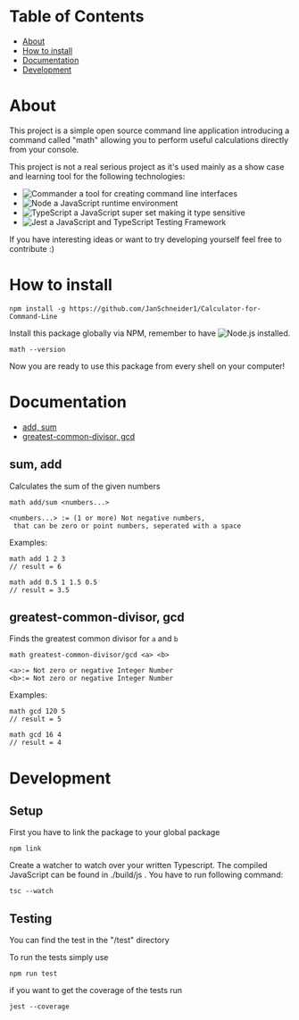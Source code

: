 # Table of Contents

- [About](#About)
- [How to install](#How-to-install)
- [Documentation](#Documentation)
- [Development](#Development)

# About

This project is a simple open source command line application introducing
a command called "math" allowing you to perform useful calculations directly
from your console.

This project is not a real serious project as it's used mainly as a show case
and learning tool for the following technologies:

- ![Commander](https://github.com/tj/commander.js/) a tool for creating command line interfaces
- ![Node](https://nodejs.org/en/) a JavaScript runtime environment
- ![TypeScript](https://www.typescriptlang.org/) a JavaScript super set making it type sensitive
- ![Jest](https://www.typescriptlang.org/) a JavaScript and TypeScript Testing Framework

If you have interesting ideas or want to try developing yourself feel free to contribute :)

# How to install

    npm install -g https://github.com/JanSchneider1/Calculator-for-Command-Line
    
Install this package globally via NPM, remember to have ![Node.js](https://nodejs.org/en/)
installed.

    math --version
    
Now you are ready to use this package from every shell on your computer! 

# Documentation

- [add, sum](#add,-sum)
- [greatest-common-divisor, gcd](#greatest-common-divisor,-gdc)

## sum, add

Calculates the sum of the given numbers

    math add/sum <numbers...>
    
    <numbers...> := (1 or more) Not negative numbers,
     that can be zero or point numbers, seperated with a space
    
Examples:
    
    math add 1 2 3
    // result = 6
    
    math add 0.5 1 1.5 0.5
    // result = 3.5

## greatest-common-divisor, gcd

Finds the greatest common divisor for `a` and `b`

    math greatest-common-divisor/gcd <a> <b>
    
    <a>:= Not zero or negative Integer Number
    <b>:= Not zero or negative Integer Number
    
Examples:
    
    math gcd 120 5
    // result = 5
    
    math gcd 16 4
    // result = 4
    
# Development

## Setup

First you have to link the package to your global package

    npm link
    
Create a watcher to watch over your written Typescript. The compiled JavaScript
can be found in ./build/js . You have to run following command:

    tsc --watch

## Testing

You can find the test in the "/test" directory

To run the tests simply use

    npm run test
    
if you want to get the coverage of the tests run

    jest --coverage